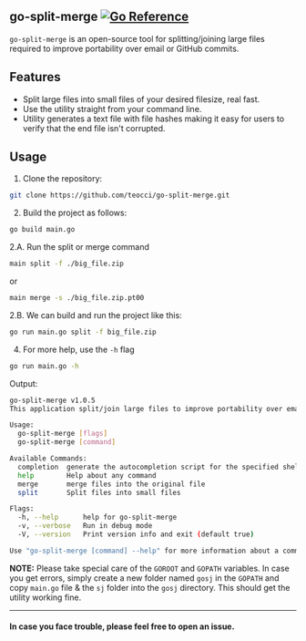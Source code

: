 ## go-split-merge [![Go Reference][1]][2]
`go-split-merge` is an open-source tool for splitting/joining large files required to improve portability over email or GitHub commits.

## Features
- Split large files into small files of your desired filesize, real fast.
- Use the utility straight from your command line.
- Utility generates a text file with file hashes making it easy for users to verify that the end file isn't corrupted.

## Usage
1. Clone the repository:
```bash
git clone https://github.com/teocci/go-split-merge.git
```

2. Build the project as follows:
```bash
go build main.go
```

2.A. Run the split or merge command 
```bash
main split -f ./big_file.zip
```
or 
```bash
main merge -s ./big_file.zip.pt00
```

2.B. We can build and run the project like this:
```bash
go run main.go split -f big_file.zip
```

4. For more help, use the `-h` flag
```sh
go run main.go -h
```

Output:
```sh
go-split-merge v1.0.5
This application split/join large files to improve portability over email or github commits.

Usage:
  go-split-merge [flags]
  go-split-merge [command]

Available Commands:
  completion  generate the autocompletion script for the specified shell
  help        Help about any command
  merge       merge files into the original file
  split       Split files into small files

Flags:
  -h, --help      help for go-split-merge
  -v, --verbose   Run in debug mode
  -V, --version   Print version info and exit (default true)

Use "go-split-merge [command] --help" for more information about a command.
```

**NOTE:** Please take special care of the `GOROOT` and `GOPATH` variables. In case you get errors, simply create a new folder named `gosj` in the `GOPATH` and copy `main.go` file & the `sj` folder into the `gosj` directory. This should get the utility working fine.

----
#### In case you face trouble, please feel free to open an issue.

[1]: https://pkg.go.dev/badge/github.com/teocci/go-split-merge.svg
[2]: https://pkg.go.dev/github.com/teocci/go-split-merge
[3]: https://github.com/teocci/go-split-merge/releases/latest